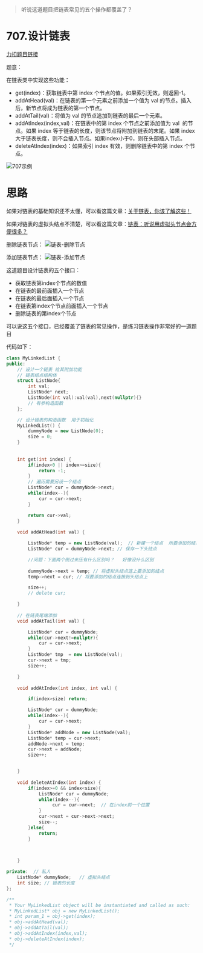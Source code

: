 > 听说这道题目把链表常见的五个操作都覆盖了？

# 707.设计链表

[力扣题目链接](https://leetcode-cn.com/problems/design-linked-list/)

题意：

在链表类中实现这些功能：

* get(index)：获取链表中第 index 个节点的值。如果索引无效，则返回-1。
* addAtHead(val)：在链表的第一个元素之前添加一个值为 val 的节点。插入后，新节点将成为链表的第一个节点。
* addAtTail(val)：将值为 val 的节点追加到链表的最后一个元素。
* addAtIndex(index,val)：在链表中的第 index 个节点之前添加值为 val  的节点。如果 index 等于链表的长度，则该节点将附加到链表的末尾。如果 index 大于链表长度，则不会插入节点。如果index小于0，则在头部插入节点。
* deleteAtIndex(index)：如果索引 index 有效，则删除链表中的第 index 个节点。


![707示例](https://img-blog.csdnimg.cn/20200814200558953.png)

# 思路

如果对链表的基础知识还不太懂，可以看这篇文章：[关于链表，你该了解这些！](https://programmercarl.com/链表理论基础.html)

如果对链表的虚拟头结点不清楚，可以看这篇文章：[链表：听说用虚拟头节点会方便很多？](https://programmercarl.com/0203.移除链表元素.html)

删除链表节点：
![链表-删除节点](https://img-blog.csdnimg.cn/20200806195114541.png)

添加链表节点：
![链表-添加节点](https://img-blog.csdnimg.cn/20200806195134331.png)

这道题目设计链表的五个接口：
* 获取链表第index个节点的数值
* 在链表的最前面插入一个节点
* 在链表的最后面插入一个节点
* 在链表第index个节点前面插入一个节点
* 删除链表的第index个节点

可以说这五个接口，已经覆盖了链表的常见操作，是练习链表操作非常好的一道题目

代码如下：

```CPP
class MyLinkedList {
public:
    // 设计一个链表 给其附加功能
    // 链表结点结构体
    struct ListNode{
        int val;
        ListNode* next;
        ListNode(int val):val(val),next(nullptr){} 
        // 有参构造函数
    };

    // 设计链表的构造函数  用于初始化
    MyLinkedList() {
        dummyNode = new ListNode(0);
        size = 0;
    }
    
    
    int get(int index) {
        if(index<0 || index>=size){
            return -1;
        }
        // 遍历需要另设一个结点
        ListNode* cur = dummyNode->next;
        while(index--){
            cur = cur->next;
        }

        return cur->val;
    }
    
    void addAtHead(int val) {

        ListNode* temp = new ListNode(val);  // 新建一个结点  所要添加的结点
        ListNode* cur = dummyNode->next; // 保存一下头结点

        //问题：下面两个倒过来压有什么区别吗？   好像没什么区别
       
        dummyNode->next = temp; // 将虚拟头结点连上要添加的结点
        temp->next = cur; // 将要添加的结点连接到头结点上

        size++;
        // delete cur;

    }
    
    // 在链表尾端添加
    void addAtTail(int val) {

        ListNode* cur = dummyNode;
        while(cur->next!=nullptr){
            cur = cur->next;
        }
        ListNode* tmp  = new ListNode(val);
        cur->next = tmp;
        size++;

    }
    
    void addAtIndex(int index, int val) {

        if(index>size) return;

        ListNode* cur = dummyNode;
        while(index--){
            cur = cur->next;
        }
        ListNode* addNode = new ListNode(val);
        ListNode* temp = cur->next;
        addNode->next = temp;
        cur->next = addNode;
        size++;


    }
    
    void deleteAtIndex(int index) {
        if(index>=0 && index<size){
            ListNode* cur = dummyNode;
            while(index--){
                 cur = cur->next;  // 在index前一个位置
            }
            cur->next = cur->next->next;
            size--;
        }else{
            return;
        }

            

    }

private:  // 私人
    ListNode* dummyNode;   // 虚拟头结点
    int size; // 链表的长度  
};

/**
 * Your MyLinkedList object will be instantiated and called as such:
 * MyLinkedList* obj = new MyLinkedList();
 * int param_1 = obj->get(index);
 * obj->addAtHead(val);
 * obj->addAtTail(val);
 * obj->addAtIndex(index,val);
 * obj->deleteAtIndex(index);
 */
```
